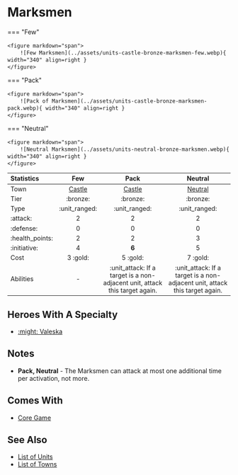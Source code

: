 # Marksmen

=== "Few"

    <figure markdown="span">
        ![Few Marksmen](../assets/units-castle-bronze-marksmen-few.webp){ width="340" align=right }
    </figure>

=== "Pack"

    <figure markdown="span">
        ![Pack of Marksmen](../assets/units-castle-bronze-marksmen-pack.webp){ width="340" align=right }
    </figure>

=== "Neutral"

    <figure markdown="span">
        ![Neutral Marksmen](../assets/units-neutral-bronze-marksmen.webp){ width="340" align=right }
    </figure>


| Statistics | Few | Pack | Neutral |
| :--- | :---: | :---: | :---: |
| Town | [Castle](../towns/castle.md) | [Castle](../towns/castle.md) | [Neutral](../towns/neutral.md) |
| Tier | :bronze: | :bronze: | :bronze: |
| Type | :unit_ranged: | :unit_ranged: | :unit_ranged: |
| :attack: | 2 | 2 | 2 |
| :defense: | 0 | 0 | 0 |
| :health_points: | 2 | 2 | 3 |
| :initiative: | 4 | **6** | 5 |
| Cost | 3 :gold: | 5 :gold: | 7 :gold: |
| Abilities | - | :unit_attack: If a target is a non-adjacent unit, attack this target again. | :unit_attack: If a target is a non-adjacent unit, attack this target again. |


## Heroes With A Specialty

- [:might: Valeska](../heroes/valeska.md#specialty)


## Notes

- **Pack, Neutral** - The Marksmen can attack at most one additional time per activation, not more.


## Comes With

- [Core Game](../content/core_game.md)


## See Also

- [List of Units](index.md)
- [List of Towns](../towns/index.md)